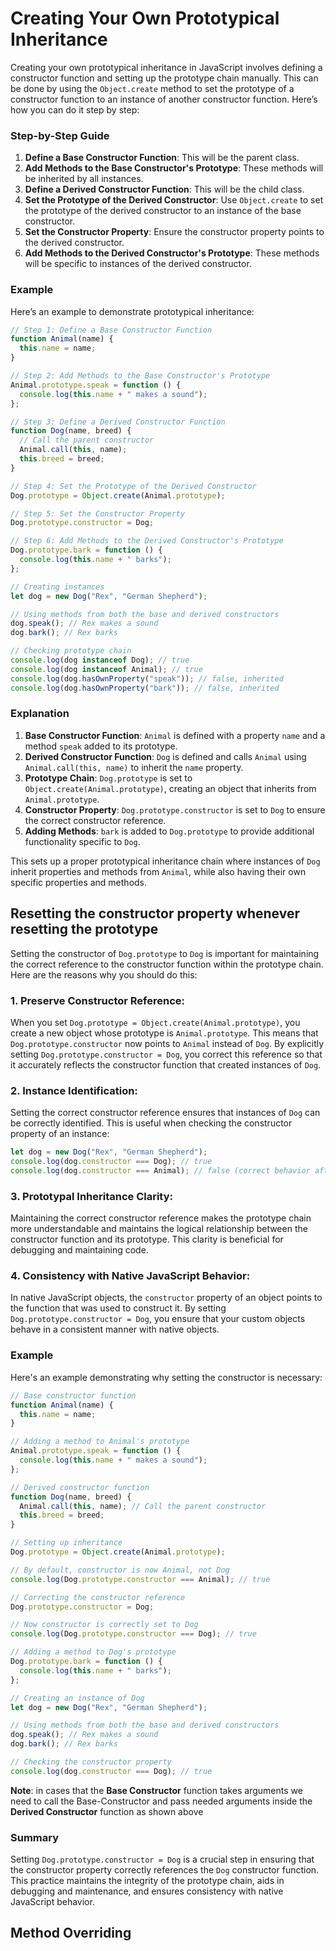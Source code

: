 # Creating Your Own Prototypical Inheritance

Creating your own prototypical inheritance in JavaScript involves defining a constructor function and setting up the prototype chain manually. This can be done by using the `Object.create` method to set the prototype of a constructor function to an instance of another constructor function. Here’s how you can do it step by step:

### Step-by-Step Guide

1. **Define a Base Constructor Function**: This will be the parent class.
2. **Add Methods to the Base Constructor's Prototype**: These methods will be inherited by all instances.
3. **Define a Derived Constructor Function**: This will be the child class.
4. **Set the Prototype of the Derived Constructor**: Use `Object.create` to set the prototype of the derived constructor to an instance of the base constructor.
5. **Set the Constructor Property**: Ensure the constructor property points to the derived constructor.
6. **Add Methods to the Derived Constructor's Prototype**: These methods will be specific to instances of the derived constructor.

### Example

Here’s an example to demonstrate prototypical inheritance:

```javascript
// Step 1: Define a Base Constructor Function
function Animal(name) {
  this.name = name;
}

// Step 2: Add Methods to the Base Constructor's Prototype
Animal.prototype.speak = function () {
  console.log(this.name + " makes a sound");
};

// Step 3: Define a Derived Constructor Function
function Dog(name, breed) {
  // Call the parent constructor
  Animal.call(this, name);
  this.breed = breed;
}

// Step 4: Set the Prototype of the Derived Constructor
Dog.prototype = Object.create(Animal.prototype);

// Step 5: Set the Constructor Property
Dog.prototype.constructor = Dog;

// Step 6: Add Methods to the Derived Constructor's Prototype
Dog.prototype.bark = function () {
  console.log(this.name + " barks");
};

// Creating instances
let dog = new Dog("Rex", "German Shepherd");

// Using methods from both the base and derived constructors
dog.speak(); // Rex makes a sound
dog.bark(); // Rex barks

// Checking prototype chain
console.log(dog instanceof Dog); // true
console.log(dog instanceof Animal); // true
console.log(dog.hasOwnProperty("speak")); // false, inherited
console.log(dog.hasOwnProperty("bark")); // false, inherited
```

### Explanation

1. **Base Constructor Function**: `Animal` is defined with a property `name` and a method `speak` added to its prototype.
2. **Derived Constructor Function**: `Dog` is defined and calls `Animal` using `Animal.call(this, name)` to inherit the `name` property.
3. **Prototype Chain**: `Dog.prototype` is set to `Object.create(Animal.prototype)`, creating an object that inherits from `Animal.prototype`.
4. **Constructor Property**: `Dog.prototype.constructor` is set to `Dog` to ensure the correct constructor reference.
5. **Adding Methods**: `bark` is added to `Dog.prototype` to provide additional functionality specific to `Dog`.

This sets up a proper prototypical inheritance chain where instances of `Dog` inherit properties and methods from `Animal`, while also having their own specific properties and methods.

## Resetting the constructor property whenever resetting the prototype

Setting the constructor of `Dog.prototype` to `Dog` is important for maintaining the correct reference to the constructor function within the prototype chain. Here are the reasons why you should do this:

### 1. **Preserve Constructor Reference:**

When you set `Dog.prototype = Object.create(Animal.prototype)`, you create a new object whose prototype is `Animal.prototype`. This means that `Dog.prototype.constructor` now points to `Animal` instead of `Dog`. By explicitly setting `Dog.prototype.constructor = Dog`, you correct this reference so that it accurately reflects the constructor function that created instances of `Dog`.

### 2. **Instance Identification:**

Setting the correct constructor reference ensures that instances of `Dog` can be correctly identified. This is useful when checking the constructor property of an instance:

```javascript
let dog = new Dog("Rex", "German Shepherd");
console.log(dog.constructor === Dog); // true
console.log(dog.constructor === Animal); // false (correct behavior after setting the constructor)
```

### 3. **Prototypal Inheritance Clarity:**

Maintaining the correct constructor reference makes the prototype chain more understandable and maintains the logical relationship between the constructor function and its prototype. This clarity is beneficial for debugging and maintaining code.

### 4. **Consistency with Native JavaScript Behavior:**

In native JavaScript objects, the `constructor` property of an object points to the function that was used to construct it. By setting `Dog.prototype.constructor = Dog`, you ensure that your custom objects behave in a consistent manner with native objects.

### Example

Here's an example demonstrating why setting the constructor is necessary:

```javascript
// Base constructor function
function Animal(name) {
  this.name = name;
}

// Adding a method to Animal's prototype
Animal.prototype.speak = function () {
  console.log(this.name + " makes a sound");
};

// Derived constructor function
function Dog(name, breed) {
  Animal.call(this, name); // Call the parent constructor
  this.breed = breed;
}

// Setting up inheritance
Dog.prototype = Object.create(Animal.prototype);

// By default, constructor is now Animal, not Dog
console.log(Dog.prototype.constructor === Animal); // true

// Correcting the constructor reference
Dog.prototype.constructor = Dog;

// Now constructor is correctly set to Dog
console.log(Dog.prototype.constructor === Dog); // true

// Adding a method to Dog's prototype
Dog.prototype.bark = function () {
  console.log(this.name + " barks");
};

// Creating an instance of Dog
let dog = new Dog("Rex", "German Shepherd");

// Using methods from both the base and derived constructors
dog.speak(); // Rex makes a sound
dog.bark(); // Rex barks

// Checking the constructor property
console.log(dog.constructor === Dog); // true
```

**Note**: in cases that the **Base Constructor** function takes arguments we need to call the Base-Constructor and pass needed arguments inside the **Derived Constructor** function as shown above

### Summary

Setting `Dog.prototype.constructor = Dog` is a crucial step in ensuring that the constructor property correctly references the `Dog` constructor function. This practice maintains the integrity of the prototype chain, aids in debugging and maintenance, and ensures consistency with native JavaScript behavior.

## Method Overriding

